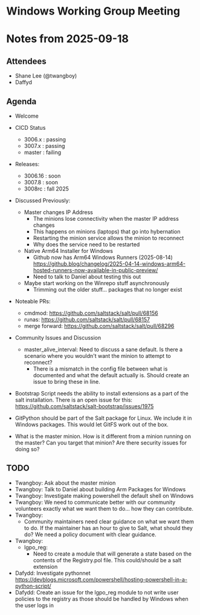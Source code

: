 # Windows Working Group Meeting
# Notes from 2025-09-18

## Attendees
- Shane Lee (@twangboy)
- Daffyd

## Agenda
- Welcome
- CICD Status
  - 3006.x : passing
  - 3007.x : passing
  - master : failing

- Releases:
  - 3006.16 : soon
  - 3007.8  : soon
  - 3008rc  : fall 2025

- Discussed Previously:
  - Master changes IP Address
    - The minions lose connectivity when the master IP address changes
    - This happens on minions (laptops) that go into hybernation
    - Restarting the minion service allows the minion to reconnect
    - Why does the service need to be restarted
  - Native Arm64 Installer for Windows
    - Github now has Arm64 Windows Runners (2025-08-14)
      https://github.blog/changelog/2025-04-14-windows-arm64-hosted-runners-now-available-in-public-preview/
    - Need to talk to Daniel about testing this out
  - Maybe start working on the Winrepo stuff asynchronously
    - Trimming out the older stuff... packages that no longer exist

- Noteable PRs:
  - cmdmod: https://github.com/saltstack/salt/pull/68156
  - runas: https://github.com/saltstack/salt/pull/68157
  - merge forward: https://github.com/saltstack/salt/pull/68296

- Community Issues and Discussion
  - master_alive_interval: Need to discuss a sane default. Is there a scenario
    where you wouldn't want the minion to attempt to reconnect?
    - There is a mismatch in the config file between what is documented and
      what the default actually is. Should create an issue to bring these in
      line.
- Bootstrap Script needs the ability to install extensions as a part of the
  salt installation. There is an open issue for this:
  https://github.com/saltstack/salt-bootstrap/issues/1975
- GitPython should be part of the Salt package for Linux. We include it in
  Windows packages. This would let GitFS work out of the box.
- What is the master minion. How is it different from a minion running on the
  master? Can you target that minion? Are there security issues for doing so?

## TODO
- Twangboy: Ask about the master minion
- Twangboy: Talk to Daniel about building Arm Packages for Windows
- Twangboy: Investigate making powershell the default shell on Windows
- Twangboy: We need to communicate better with our community volunteers exactly
            what we want them to do... how they can contribute.
- Twangboy:
  - Community maintainers need clear guidance on what we want them to do. If
    the maintainer has an hour to give to Salt, what should they do? We need a
    policy document with clear guidance.
- Twangboy:
  - lgpo_reg:
    - Need to create a module that will generate a state based on the contents
      of the Registry.pol file. This could/should be a salt extension
- Dafydd:   Investigate pythonnet
            https://devblogs.microsoft.com/powershell/hosting-powershell-in-a-python-script/
- Dafydd:   Create an issue for the lgpo_reg module to not write user policies
            to the registry as those should be handled by Windows when the user
            logs in

